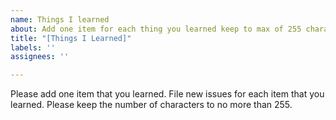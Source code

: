 ```yaml
---
name: Things I learned
about: Add one item for each thing you learned keep to max of 255 characters
title: "[Things I Learned]"
labels: ''
assignees: ''

---
```


Please add one item that you learned.  File new issues for each item that you learned.  Please keep the number of characters to no more than 255.
